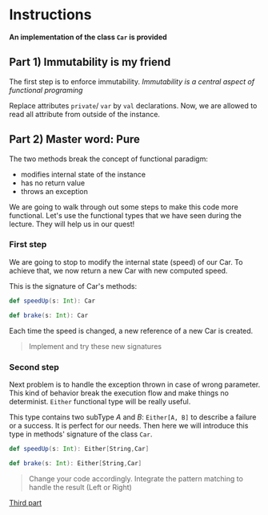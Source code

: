 # Instructions

**An implementation of the class `Car` is provided**

## Part 1) Immutability is my friend

The first step is to enforce immutability.
_Immutability is a central aspect of functional programing_

Replace attributes `private`/ `var` by `val` declarations.
Now, we are allowed to read all attribute from outside of the instance.


## Part 2) Master word: Pure

The two methods break the concept of functional paradigm:

- modifies internal state of the instance
- has no return value
- throws an exception

We are going to walk through out some steps to make this code more functional.
Let's use the functional types that we have seen during the lecture. They will help us in our quest!

### First step
We are going to stop to modify the internal state (speed) of our Car.
To achieve that, we now return a new Car with new computed speed.

This is the signature of Car's methods:

```scala
def speedUp(s: Int): Car

def brake(s: Int): Car
```

Each time the speed is changed, a new reference of a new Car is created.

> Implement and try these new signatures

### Second step
Next problem is to handle the exception thrown in case of wrong parameter.
This kind of behavior break the execution flow and make things no determinist.
`Either` functional type will be really useful.

This type contains two subType _A_ and _B_: `Either[A, B]` to describe a failure or a success.
It is perfect for our needs. Then here we will introduce this type in methods' signature of the class `Car`.

```scala
def speedUp(s: Int): Either[String,Car]

def brake(s: Int): Either[String,Car]
```

> Change your code accordingly.
Integrate the pattern matching to handle the result (Left or Right)

[Third part](../_2/README.md)
